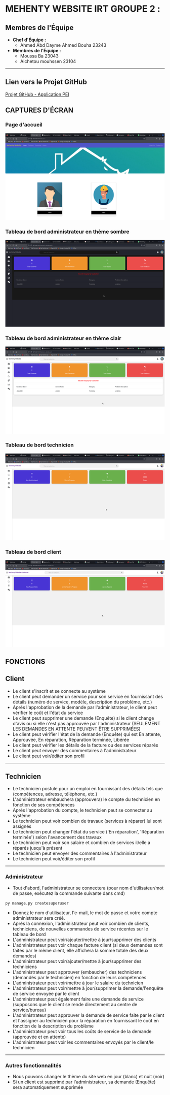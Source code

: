 # MEHENTY WEBSITE IRT GROUPE 2 :
## Membres de l'Équipe
- **Chef d'Équipe :**
  - Ahmed Abd Dayme Ahmed Bouha 23243
- **Membres de l'Équipe :**
  - Moussa Ba 23043
  - Aichetou mouhssen 23104
---------------------------------------------------------

## Lien vers le Projet GitHub

[Projet GitHub - Application PEI](https://github.com/ahmedirt/mehenty_irt)


## CAPTURES D'ÉCRAN
### Page d'accueil
![capture d'écran du tableau de bord](mehentyIRT2/static/screenshots/home.png)
### Tableau de bord administrateur en thème sombre
![capture d'écran du tableau de bord](mehentyIRT2/static/screenshots/admin_dark.png)
### Tableau de bord administrateur en thème clair
![capture d'écran du tableau de bord](mehentyIRT2/static/screenshots/admin_light.png)
### Tableau de bord technicien
![capture d'écran du tableau de bord](mehentyIRT2/static/screenshots/technician_dashboard.png)
### Tableau de bord client
![capture d'écran du tableau de bord](mehentyIRT2/static/screenshots/customer_dashboard.png)


## FONCTIONS
## Client
- Le client s'inscrit et se connecte au système
- Le client peut demander un service pour son service en fournissant des détails (numéro de service, modèle, description du problème, etc.)
- Après l'approbation de la demande par l'administrateur, le client peut vérifier le coût et l'état du service
- Le client peut supprimer une demande (Enquête) si le client change d'avis ou si elle n'est pas approuvée par l'administrateur (SEULEMENT LES DEMANDES EN ATTENTE PEUVENT ÊTRE SUPPRIMÉES)
- Le client peut vérifier l'état de la demande (Enquête) qui est En attente, Approuvée, En réparation, Réparation terminée, Libérée
- Le client peut vérifier les détails de la facture ou des services réparés
- Le client peut envoyer des commentaires à l'administrateur
- Le client peut voir/éditer son profil
---
## Technicien
- Le technicien postule pour un emploi en fournissant des détails tels que (compétences, adresse, téléphone, etc.)
- L'administrateur embauchera (approuvera) le compte du technicien en fonction de ses compétences
- Après l'approbation du compte, le technicien peut se connecter au système
- Le technicien peut voir combien de travaux (services à réparer) lui sont assignés
- Le technicien peut changer l'état du service ('En réparation', 'Réparation terminée') selon l'avancement des travaux
- Le technicien peut voir son salaire et combien de services il/elle a réparés jusqu'à présent
- Le technicien peut envoyer des commentaires à l'administrateur
- Le technicien peut voir/éditer son profil
---
### Administrateur
- Tout d'abord, l'administrateur se connectera (pour nom d'utilisateur/mot de passe, exécutez la commande suivante dans cmd)
```
py manage.py createsuperuser
```
- Donnez le nom d'utilisateur, l'e-mail, le mot de passe et votre compte administrateur sera créé.
- Après la connexion, l'administrateur peut voir combien de clients, techniciens, de nouvelles commandes de service récentes sur le tableau de bord
- L'administrateur peut voir/ajouter/mettre à jour/supprimer des clients
- L'administrateur peut voir chaque facture client (si deux demandes sont faites par le même client, elle affichera la somme totale des deux demandes)
- L'administrateur peut voir/ajouter/mettre à jour/supprimer des techniciens
- L'administrateur peut approuver (embaucher) des techniciens (demandés par le technicien) en fonction de leurs compétences
- L'administrateur peut voir/mettre à jour le salaire du technicien
- L'administrateur peut voir/mettre à jour/supprimer la demande/l'enquête de service envoyée par le client
- L'administrateur peut également faire une demande de service (supposons que le client se rende directement au centre de service/bureau)
- L'administrateur peut approuver la demande de service faite par le client et l'assigner au technicien pour la réparation en fournissant le coût en fonction de la description du problème
- L'administrateur peut voir tous les coûts de service de la demande (approuvée et en attente)
- L'administrateur peut voir les commentaires envoyés par le client/le technicien
---
### Autres fonctionnalités
- Nous pouvons changer le thème du site web en jour (blanc) et nuit (noir)
- Si un client est supprimé par l'administrateur, sa demande (Enquête) sera automatiquement supprimée


